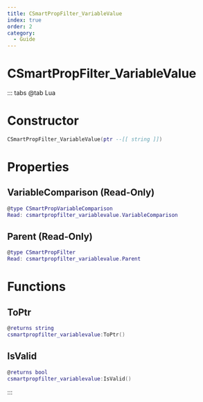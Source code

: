 ```yaml
---
title: CSmartPropFilter_VariableValue
index: true
order: 2
category:
  - Guide
---
```


# CSmartPropFilter_VariableValue

::: tabs
@tab Lua
# Constructor
```lua
CSmartPropFilter_VariableValue(ptr --[[ string ]])
```
# Properties
## VariableComparison (Read-Only)
```lua
@type CSmartPropVariableComparison
Read: csmartpropfilter_variablevalue.VariableComparison
```
## Parent (Read-Only)
```lua
@type CSmartPropFilter
Read: csmartpropfilter_variablevalue.Parent
```
# Functions
## ToPtr
```lua
@returns string
csmartpropfilter_variablevalue:ToPtr()
```
## IsValid
```lua
@returns bool
csmartpropfilter_variablevalue:IsValid()
```

:::